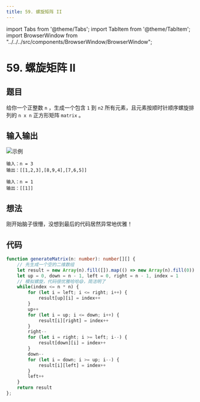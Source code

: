 ```yaml
---
title: 59. 螺旋矩阵 II
---
```


import Tabs from '@theme/Tabs';
import TabItem from '@theme/TabItem';
import BrowserWindow from "../../../src/components/BrowserWindow/BrowserWindow";

# 59. 螺旋矩阵 II

## 题目

<BrowserWindow url='https://leetcode-cn.com/problems/spiral-matrix-ii/'>

  给你一个正整数 `n` ，生成一个包含 `1` 到 `n2` 所有元素，且元素按顺时针顺序螺旋排列的 `n x n` 正方形矩阵 `matrix` 。


</BrowserWindow>


## 输入输出

<Tabs groupId="solutions">
  <TabItem value="example1" label="示例1">

![示例](https://zhuye-1308301598.file.myqcloud.com/markdown/spiraln.jpg)

    输入：n = 3
    输出：[[1,2,3],[8,9,4],[7,6,5]]

  </TabItem>
  <TabItem value="example2" label="示例2">

    输入：n = 1
    输出：[[1]]

  </TabItem>
</Tabs>

## 想法

刚开始脑子很懵，没想到最后的代码居然异常地优雅！

## 代码

<Tabs groupId="solutions">
  <TabItem value="ts" label="TypeScript">

```ts
function generateMatrix(n: number): number[][] {
    // 先生成一个空的二维数组
    let result = new Array(n).fill([]).map(() => new Array(n).fill(0))
    let up = 0, down = n - 1, left = 0, right = n - 1, index = 1
    // 模拟螺旋，代码很优雅哈哈😄，简洁明了
    while(index <= n * n) {
        for (let i = left; i <= right; i++) {
            result[up][i] = index++
        }
        up++
        for (let i = up; i <= down; i++) {
            result[i][right] = index++
        }
        right--
        for (let i = right; i >= left; i--) {
            result[down][i] = index++
        } 
        down--
        for (let i = down; i >= up; i--) {
            result[i][left] = index++
        }
        left++
    }
    return result
};
```

  </TabItem>
</Tabs>

